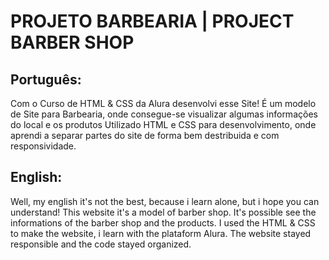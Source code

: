 # PROJETO BARBEARIA | PROJECT BARBER SHOP

## Português:
Com o Curso de HTML & CSS da Alura desenvolvi esse Site!
É um modelo de Site para Barbearia, onde consegue-se visualizar algumas informações do local e os produtos
Utilizado HTML e CSS para desenvolvimento, onde aprendi a separar partes do site de forma bem destribuida e com responsividade.
 
## English:
Well, my english it's not the best, because i learn alone, but i hope you can understand!
This website it's a model of barber shop. It's possible see the informations of the barber shop and the products.
I used the HTML & CSS to make the website, i learn with the plataform Alura. The website stayed responsible and the code stayed organized.